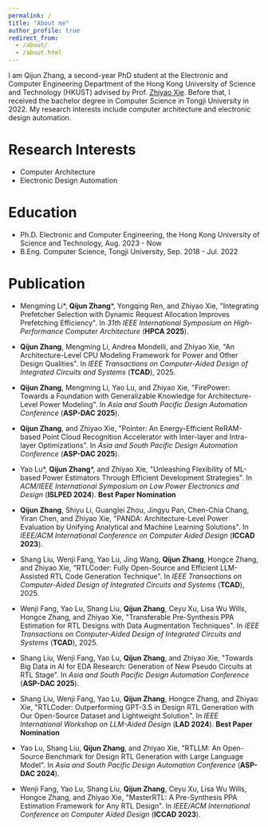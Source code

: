 ```yaml
---
permalink: /
title: "About me"
author_profile: true
redirect_from: 
  - /about/
  - /about.html
---
```


I am Qijun Zhang, a second-year PhD student at the Electronic and Computer Engineering Department of the Hong Kong University of Science and Technology (HKUST) advised by Prof. [Zhiyao Xie](https://zhiyaoxie.com/). Before that, I received the bachelor degree in Computer Science in Tongji University in 2022. My research interests include computer architecture and electronic design automation.

Research Interests
======
 * Computer Architecture
 * Electronic Design Automation

Education
======
 * Ph.D. Electronic and Computer Engineering, the Hong Kong University of Science and Technology, Aug. 2023 - Now
 * B.Eng. Computer Science, Tongji University, Sep. 2018 - Jul. 2022

Publication
======
 * Mengming Li\*, **Qijun Zhang**\*, Yongqing Ren, and Zhiyao Xie, "Integrating Prefetcher Selection with Dynamic Request Allocation Improves Prefetching Efficiency". In *31th IEEE International Symposium on High-Performance Computer Architecture* (**HPCA 2025**).
 
 * **Qijun Zhang**, Mengming Li, Andrea Mondelli, and Zhiyao Xie, "An Architecture-Level CPU Modeling Framework for Power and Other Design Qualities". In *IEEE Transactions on Computer-Aided Design of Integrated Circuits and Systems* (**TCAD**), 2025.

 * **Qijun Zhang**, Mengming Li, Yao Lu, and Zhiyao Xie, "FirePower: Towards a Foundation with Generalizable Knowledge for Architecture-Level Power Modeling". In *Asia and South Pacific Design Automation Conference* (**ASP-DAC 2025**).

 * **Qijun Zhang**, and Zhiyao Xie, "Pointer: An Energy-Efficient ReRAM-based Point Cloud Recognition Accelerator with Inter-layer and Intra-layer Optimizations". In *Asia and South Pacific Design Automation Conference* (**ASP-DAC 2025**).
 
 * Yao Lu\*, **Qijun Zhang**\*, and Zhiyao Xie, "Unleashing Flexibility of ML-based Power Estimators Through Efficient Development Strategies". In *ACM/IEEE International Symposium on Low Power Electronics and Design* (**ISLPED 2024**). **Best Paper Nomination**
 
 * **Qijun Zhang**, Shiyu Li, Guanglei Zhou, Jingyu Pan, Chen-Chia Chang, Yiran Chen, and Zhiyao Xie, "PANDA: Architecture-Level Power Evaluation by Unifying Analytical and Machine Learning Solutions". In *IEEE/ACM International Conference on Computer Aided Design* (**ICCAD 2023**).
 
 * Shang Liu, Wenji Fang, Yao Lu, Jing Wang, **Qijun Zhang**, Hongce Zhang, and Zhiyao Xie, "RTLCoder: Fully Open-Source and Efficient LLM-Assisted RTL Code Generation Technique". In *IEEE Transactions on Computer-Aided Design of Integrated Circuits and Systems* (**TCAD**), 2025.

 * Wenji Fang, Yao Lu, Shang Liu, **Qijun Zhang**, Ceyu Xu, Lisa Wu Wills, Hongce Zhang, and Zhiyao Xie, "Transferable Pre-Synthesis PPA Estimation for RTL Designs with Data Augmentation Techniques". In *IEEE Transactions on Computer-Aided Design of Integrated Circuits and Systems* (**TCAD**), 2025.

 * Shang Liu, Wenji Fang, Yao Lu, **Qijun Zhang**, and Zhiyao Xie, "Towards Big Data in AI for EDA Research: Generation of New Pseudo Circuits at RTL Stage". In *Asia and South Pacific Design Automation Conference* (**ASP-DAC 2025**).

 * Shang Liu, Wenji Fang, Yao Lu, **Qijun Zhang**, Hongce Zhang, and Zhiyao Xie, "RTLCoder: Outperforming GPT-3.5 in Design RTL Generation with Our Open-Source Dataset and Lightweight Solution". In *IEEE International Workshop on LLM-Aided Design* (**LAD 2024**). **Best Paper Nomination**

 * Yao Lu, Shang Liu, **Qijun Zhang**, and Zhiyao Xie, "RTLLM: An Open-Source Benchmark for Design RTL Generation with Large Language Model". In *Asia and South Pacific Design Automation Conference* (**ASP-DAC 2024**).

 * Wenji Fang, Yao Lu, Shang Liu, **Qijun Zhang**, Ceyu Xu, Lisa Wu Wills, Hongce Zhang, and Zhiyao Xie, "MasterRTL: A Pre-Synthesis PPA Estimation Framework for Any RTL Design". In *IEEE/ACM International Conference on Computer Aided Design* (**ICCAD 2023**).
